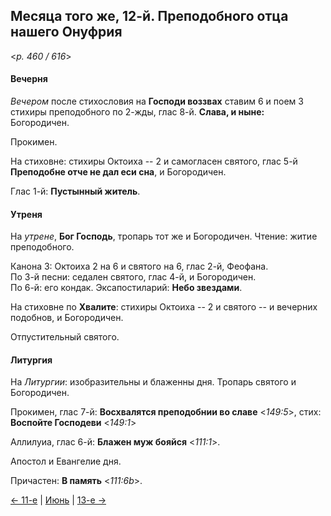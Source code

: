 
## Месяца того же, 12-й. Преподобного отца нашего Онуфрия  

<*p. 460 / 616*>

#### Вечерня

*Вечером* после стихословия на **Господи воззвах** ставим 6 и поем 3 стихиры преподобного по 2-жды, 
глас 8-й. **Слава, и ныне:** Богородичен.  

Прокимен. 

На стиховне: стихиры Октоиха -- 2 и самогласен святого, глас 5-й **Преподобне отче не дал еси сна**, 
и Богородичен. 

Глас 1-й: **Пустынный житель**. 

#### Утреня

На *утрене*, **Бог Господь**, тропарь тот же и Богородичен. Чтение: житие преподобного.  

Канона 3: Октоиха 2 на 6 и святого на 6, глас 2-й, Феофана.   
По 3-й песни: седален святого, глас 4-й, и Богородичен.  
По 6-й: его кондак. 
Эксапостиларий: **Небо звездами**. 

На стиховне по **Хвалите**: стихиры Октоиха -- 2 и святого -- и вечерних подобнов, и Богородичен.  

Отпустительный святого. 

#### Литургия

На *Литургии*: изобразительны и блаженны дня. Тропарь святого и Богородичен.  

Прокимен, глас 7-й: **Восхвалятся преподобнии во славе** <*149:5*>, стих: **Воспойте Господеви** <*149:1*>
 
Аллилуиа, глас 6-й: **Блажен муж бояйся** <*111:1*>. 
 
Апостол и Евангелие дня.  
 
Причастен: **В память** <*111:6b*>.  

[← 11-е](06_11_EUR.ru.md) | [Июнь](README.md#12-й) | [13-е →](06_13_EUR.ru.md)
